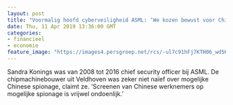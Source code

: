 ```yaml
---
layout: post
title: "Voormalig hoofd cyberveiligheid ASML: ‘We kozen bewust voor Chinese werknemers’"
date: Thu, 11 Apr 2019 13:36:00 GMT
categories: 
- financieel 
- economie 
feature_image: "https://images4.persgroep.net/rcs/-ul7c91hFj7KTH06_wd5KxZ_7E0/diocontent/103341732/_fitwidth/400/?appId=21791a8992982cd8da851550a453bd7f&quality=0.7"
---
```


Sandra Konings was van 2008 tot 2016 chief security officer bij ASML. De chipmachinebouwer uit Veldhoven was zeker niet naïef over mogelijke Chinese spionage, claimt ze. ‘Screenen van Chinese werknemers op mogelijke spionage is vrijwel ondoenlijk.’
